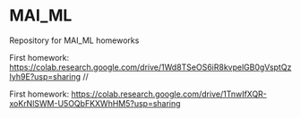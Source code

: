 # MAI_ML
Repository for MAI_ML homeworks

First homework: https://colab.research.google.com/drive/1Wd8TSeOS6iR8kvpelGB0gVsptQzIyh9E?usp=sharing //

First homework: https://colab.research.google.com/drive/1TnwIfXQR-xoKrNlSWM-U5OQbFKXWhHM5?usp=sharing
